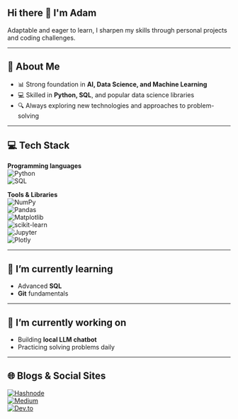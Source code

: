 ## Hi there 👋 I'm Adam
 
Adaptable and eager to learn, I sharpen my skills through personal projects and coding challenges.

---

## 🚀 About Me  
- 📊 Strong foundation in **AI, Data Science, and Machine Learning**  
- 💻 Skilled in **Python, SQL**, and popular data science libraries  
- 🔍 Always exploring new technologies and approaches to problem-solving  

---

## 💻 Tech Stack  

**Programming languages**  
![Python](https://img.shields.io/badge/Python-3776AB?style=flat&logo=python&logoColor=white)  
![SQL](https://img.shields.io/badge/SQL-4479A1?style=flat&logo=sql&logoColor=white)  

**Tools & Libraries**  
![NumPy](https://img.shields.io/badge/Numpy-013243?style=flat&logo=numpy&logoColor=white)  
![Pandas](https://img.shields.io/badge/Pandas-150458?style=flat&logo=pandas&logoColor=white)  
![Matplotlib](https://img.shields.io/badge/Matplotlib-11557C?style=flat&logo=matplotlib&logoColor=white)  
![scikit-learn](https://img.shields.io/badge/scikit--learn-F7931E?style=flat&logo=scikit-learn&logoColor=white)  
![Jupyter](https://img.shields.io/badge/Jupyter-F37626?style=flat&logo=jupyter&logoColor=white)  
![Plotly](https://img.shields.io/badge/Plotly-3F4F75?style=flat&logo=plotly&logoColor=white)

---

## 🌱 I’m currently learning  
- Advanced **SQL**
- **Git** fundamentals

---

## 🔭 I’m currently working on
- Building **local LLM chatbot**
- Practicing solving problems daily

---

## 🌐 Blogs & Social Sites

[![Hashnode](https://img.shields.io/badge/-Hashnode-2962FF?logo=hashnode&logoColor=white)](https://adammalsagov.hashnode.dev)  
[![Medium](https://img.shields.io/badge/Medium-000000?style=flat&logo=medium&logoColor=white)](https://medium.com/@adam_dev)  
[![Dev.to](https://img.shields.io/badge/Dev.to-0A0A0A?style=flat&logo=dev.to&logoColor=white)](https://dev.to/adam_dev)  



